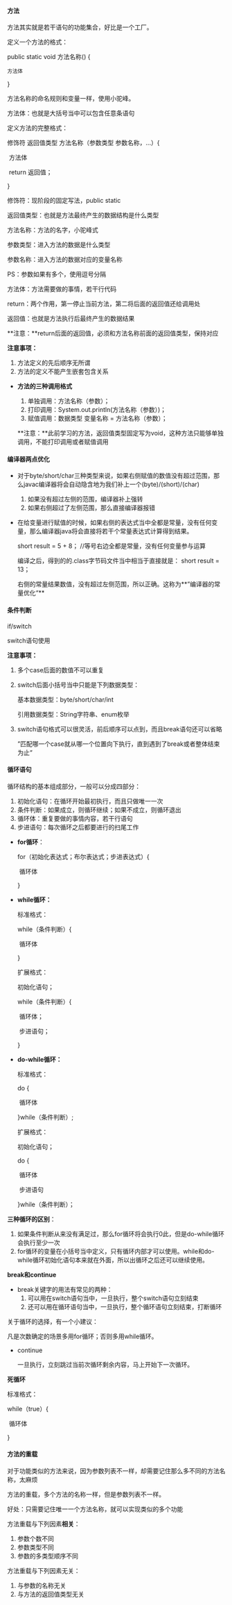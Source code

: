 #### 方法

方法其实就是若干语句的功能集合，好比是一个工厂。

定义一个方法的格式：

public static void 方法名称() {

 	方法体

}

方法名称的命名规则和变量一样，使用小驼峰。

方法体：也就是大括号当中可以包含任意条语句



定义方法的完整格式：

修饰符  返回值类型  方法名称（参数类型  参数名称，...）{

​	方法体

​	return  返回值；

}



修饰符：现阶段的固定写法，public  static

返回值类型：也就是方法最终产生的数据结构是什么类型

方法名称：方法的名字，小驼峰式

参数类型：进入方法的数据是什么类型

参数名称：进入方法的数据对应的变量名称

PS：参数如果有多个，使用逗号分隔

方法体：方法需要做的事情，若干行代码

return：两个作用，第一停止当前方法，第二将后面的返回值还给调用处

返回值：也就是方法执行后最终产生的数据结果

**注意：**return后面的返回值，必须和方法名称前面的返回值类型，保持对应



 **注意事项：**

1. 方法定义的先后顺序无所谓
2. 方法的定义不能产生嵌套包含关系



- **方法的三种调用格式**

  1. 单独调用：方法名称（参数）；
  2. 打印调用：System.out.println(方法名称（参数）)；
  3. 赋值调用：数据类型 变量名称 = 方法名称（参数）；

  **注意：**此前学习的方法，返回值类型固定写为void，这种方法只能够单独调用，不能打印调用或者赋值调用

#### 编译器两点优化

- 对于byte/short/char三种类型来说，如果右侧赋值的数值没有超过范围，那么javac编译器将会自动隐含地为我们补上一个(byte)/(short)/(char)

  1. 如果没有超过左侧的范围，编译器补上强转
  2. 如果右侧超过了左侧范围，那么直接编译器报错

- 在给变量进行赋值的时候，如果右侧的表达式当中全都是常量，没有任何变量，那么编译器java将会直接将若干个常量表达式计算得到结果。

  short result = 5 + 8； //等号右边全都是常量，没有任何变量参与运算

  编译之后，得到的的.class字节码文件当中相当于直接就是： short result = 13；

  右侧的常量结果数值，没有超过左侧范围，所以正确。这称为**”编译器的常量优化“**



#### 条件判断

if/switch

switch语句使用

**注意事项：**

1. 多个case后面的数值不可以重复

2. switch后面小括号当中只能是下列数据类型：

   基本数据类型：byte/short/char/int

   引用数据类型：String字符串、enum枚举

3. switch语句格式可以很灵活，前后顺序可以点到，而且break语句还可以省略

   ”匹配哪一个case就从哪一个位置向下执行，直到遇到了break或者整体结束为止“



#### 循环语句

循环结构的基本组成部分，一般可以分成四部分：

1. 初始化语句：在循环开始最初执行，而且只做唯一一次
2. 条件判断：如果成立，则循环继续；如果不成立，则循环退出
3. 循环体：重复要做的事情内容，若干行语句
4. 步进语句：每次循环之后都要进行的扫尾工作



- **for循环**：

  for（初始化表达式；布尔表达式；步进表达式）{

  ​		循环体

  }

- **while循环：**

  标准格式：

  while（条件判断）{

  ​	循环体

  }

  扩展格式：

  初始化语句；

  while（条件判断）{

  ​	循环体；

  ​	步进语句；

  }

- **do-while循环：**

  标准格式：

  do {

  ​	循环体

  }while（条件判断）;

  扩展格式：

  初始化语句；

  do {

  ​	循环体

  ​	步进语句

  }while（条件判断）；



**三种循环的区别**：

1. 如果条件判断从来没有满足过，那么for循环将会执行0此，但是do-while循环会执行至少一次
2. for循环的变量在小括号当中定义，只有循环内部才可以使用。while和do-while循环初始化语句本来就在外面，所以出循环之后还可以继续使用。



**break和continue**

- break关键字的用法有常见的两种：
  1. 可以用在switch语句当中，一旦执行，整个switch语句立刻结束
  2. 还可以用在循环语句当中，一旦执行，整个循环语句立刻结束，打断循环

关于循环的选择，有一个小建议：

凡是次数确定的场景多用for循环；否则多用while循环。

- continue

  一旦执行，立刻跳过当前次循环剩余内容，马上开始下一次循环。



**死循环**

标准格式：

while（true）{

​	循环体

}



#### 方法的重载

对于功能类似的方法来说，因为参数列表不一样，却需要记住那么多不同的方法名称，太麻烦

方法的重载，多个方法的名称一样，但是参数列表不一样。

好处：只需要记住唯一一个方法名称，就可以实现类似的多个功能



方法重载与下列因素**相关**：

1. 参数个数不同
2. 参数类型不同
3. 参数的多类型顺序不同

方法重载与下列因素无关：

1. 与参数的名称无关
2. 与方法的返回值类型无关